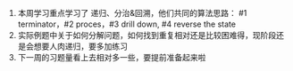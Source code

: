 1. 本周学习重点学习了 递归、分治&回溯，他们共同的算法思路：
    #1 terminator，#2 proces，#3 drill down, #4 reverse the state
2. 实际例题中关于如何分解问题，如何找到重复相对还是比较困难得，现阶段还是会想要人肉递归，要多加练习
3. 下一周的习题量看上去相对多一些，要提前准备起来啦
